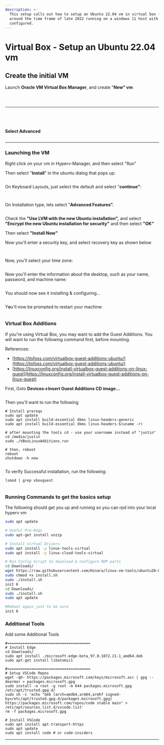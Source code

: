 ```yaml
---
description: >-
  This setup calls out how to setup an Ubuntu 22.04 vm in virtual box (6.1.36)
  around the time frame of late 2022 running on a windows 11 host with Hyper-V
  configured.
---
```


# Virtual Box - Setup an Ubuntu 22.04 vm

## Create the initial VM

&#x20;Launch **Oracle VM Virtual Box Manager**, and create "**New" vm**

<figure><img src="../../.gitbook/assets/image (20).png" alt=""><figcaption></figcaption></figure>

<figure><img src="../../.gitbook/assets/image (22).png" alt=""><figcaption></figcaption></figure>

<figure><img src="../../.gitbook/assets/image (52).png" alt=""><figcaption></figcaption></figure>

****

<figure><img src="../../.gitbook/assets/image (23).png" alt=""><figcaption></figcaption></figure>

<figure><img src="../../.gitbook/assets/image (24).png" alt=""><figcaption></figcaption></figure>

<figure><img src="../../.gitbook/assets/image (21).png" alt=""><figcaption></figcaption></figure>

<figure><img src="../../.gitbook/assets/image (43).png" alt=""><figcaption></figcaption></figure>

**Select Advanced**

<figure><img src="../../.gitbook/assets/image (44).png" alt=""><figcaption></figcaption></figure>

****

### Launching the VM

Right click on your vm in Hyperv-Manager, and then select "Run"

Then select "**Install**" in the ubuntu dialog that pops up:

<figure><img src="../../.gitbook/assets/image (61).png" alt=""><figcaption></figcaption></figure>

On Keyboard Layouts, just select the default and select "**continue"**:

<figure><img src="../../.gitbook/assets/image (56).png" alt=""><figcaption></figcaption></figure>



<figure><img src="../../.gitbook/assets/image (57).png" alt=""><figcaption></figcaption></figure>

On Installation type, lets select "**Advanced Features".**

<figure><img src="../../.gitbook/assets/image (67) (1).png" alt=""><figcaption></figcaption></figure>

Check the **"Use LVM with the new Ubuntu installation",** and select **"Encrypt the new Ubuntu installation for security"** and then select **"OK"**

Then select **"Install Now"**

Now you'll enter a security key, and select recovery key as shown below

<figure><img src="../../.gitbook/assets/image (60).png" alt=""><figcaption></figcaption></figure>

<figure><img src="../../.gitbook/assets/image (58).png" alt=""><figcaption></figcaption></figure>

Now, you'll select your time zone:

<figure><img src="../../.gitbook/assets/image (65).png" alt=""><figcaption></figcaption></figure>

Now you'll enter the information about the desktop, such as your name, password, and machine name:

<figure><img src="../../.gitbook/assets/image (68).png" alt=""><figcaption></figcaption></figure>

You should now see it installing & configuring...

<figure><img src="../../.gitbook/assets/image (66).png" alt=""><figcaption></figcaption></figure>

Y**o**u'll now be prompted to restart your machine:

<figure><img src="../../.gitbook/assets/image (64).png" alt=""><figcaption></figcaption></figure>



###

### Virtual Box Additions

If you're using Virtual Box, you may want to add the Guest Additions. You will want to run the following command first, before mounting.

References:&#x20;

* [https://itsfoss.com/virtualbox-guest-additions-ubuntu/](https://itsfoss.com/virtualbox-guest-additions-ubuntu/)
* [https://linuxconfig.org/install-virtualbox-guest-additions-on-linux-guest](https://linuxconfig.org/install-virtualbox-guest-additions-on-linux-guest)

First, Goto **Devices->Insert Guest Additions CD image...**

<figure><img src="../../.gitbook/assets/image (67).png" alt=""><figcaption></figcaption></figure>

Then you'll want to run the following

```
# Install prereqs
sudo apt update
sudo apt install build-essential dkms linux-headers-generic 
sudo apt install build-essential dkms linux-headers-$(uname -r)

# after mounting the tools cd - use your username instead of "justin"
cd /media/justin
sudo ./VBoxLinuxAdditions.run

# then, reboot
reboot
shutdown -h now
```

<figure><img src="../../.gitbook/assets/image.png" alt=""><figcaption></figcaption></figure>

To verify Successful installation, run the following:

```
lsmod | grep vboxguest
```

<figure><img src="../../.gitbook/assets/image (59).png" alt=""><figcaption></figcaption></figure>

### Running Commands to get the basics setup

The following should get you up and running so you can rpd into your local hyperv vm

```bash
sudo apt update

# Useful Pre-Reqs
sudo apt-get install unzip

# Install virtual Drivers
sudo apt install -y linux-tools-virtual
sudo apt install -y linux-cloud-tools-virtual

# Run Config Script to download & configure RDP parts
cd Downloads/
wget https://raw.githubusercontent.com/Hinara/linux-vm-tools/ubuntu20-04/ubuntu/20.04/install.sh
sudo chmod +x install.sh
sudo ./install.sh
init 6
cd Downloads/
sudo ./install.sh 
sudo apt update

#Reboot again just to be sure
init 6

```

### Additional Tools

Add some Additional Tools

```
#======================================
# Install Edge
cd Downloads/
sudo apt install ./microsoft-edge-beta_97.0.1072.21-1_amd64.deb 
sudo apt-get install libatomic1

#======================================
# Setup VSCode Repos
wget -qO- https://packages.microsoft.com/keys/microsoft.asc | gpg --dearmor > packages.microsoft.gpg
sudo install -o root -g root -m 644 packages.microsoft.gpg /etc/apt/trusted.gpg.d/
sudo sh -c 'echo "deb [arch=amd64,arm64,armhf signed-by=/etc/apt/trusted.gpg.d/packages.microsoft.gpg] https://packages.microsoft.com/repos/code stable main" > /etc/apt/sources.list.d/vscode.list'
rm -f packages.microsoft.gpg

# Install VSCode
sudo apt install apt-transport-https
sudo apt update
sudo apt install code # or code-insiders
```

****
